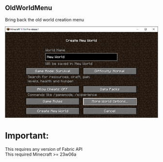 ## OldWorldMenu

Bring back the old world creation menu  

![image showing the old Create New World menu on 1.19.4-pre1](docs/image.png)

# Important:
This requires any version of Fabric API  
This required Minecraft >= 23w06a
